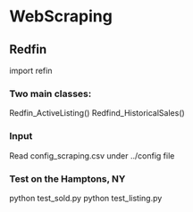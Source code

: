 # WebScraping

## Redfin
import refin

### Two main classes:
Redfin_ActiveListing()
Redfind_HistoricalSales()

### Input
Read config_scraping.csv under ../config file

### Test on the Hamptons, NY

python test_sold.py
python test_listing.py

